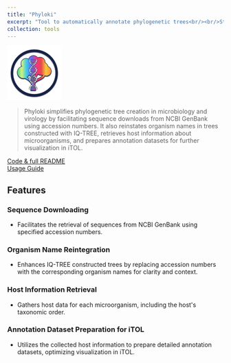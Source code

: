 ```yaml
---
title: "Phyloki"
excerpt: "Tool to automatically annotate phylogenetic trees<br/><br/>Status: In seek of ideas how to make it perfect<br/><img src='/images/phyloki/phyloki_logo_light.png' width='500px'>"
collection: tools
---
```


<img src='/images/phyloki/phyloki_simple_light.png' width="25%">

> Phyloki simplifies phylogenetic tree creation in microbiology and virology by facilitating sequence downloads from NCBI GenBank using accession numbers. It also reinstates organism names in trees constructed with IQ-TREE, retrieves host information about microorganisms, and prepares annotation datasets for further visualization in iTOL.

<a href="https://github.com/iliapopov17/phyloki"><i class="fab fa-fw fa-github zoom" aria-hidden="true"></i> Code & full README </a><br>
<a href="https://github.com/iliapopov17/phyloki/wiki"><i class="fas fa-fw fa-link zoom" aria-hidden="true"></i> Usage Guide </a>

## Features
### Sequence Downloading
- Facilitates the retrieval of sequences from NCBI GenBank using specified accession numbers.

### Organism Name Reintegration
- Enhances IQ-TREE constructed trees by replacing accession numbers with the corresponding organism names for clarity and context.

### Host Information Retrieval
- Gathers host data for each microorganism, including the host's taxonomic order.

### Annotation Dataset Preparation for iTOL
- Utilizes the collected host information to prepare detailed annotation datasets, optimizing visualization in iTOL.